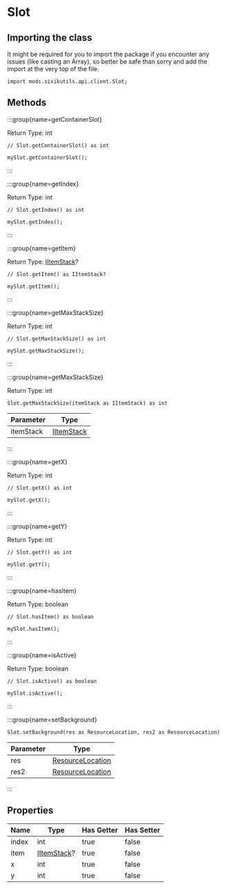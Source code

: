 # Slot

## Importing the class

It might be required for you to import the package if you encounter any issues (like casting an Array), so better be safe than sorry and add the import at the very top of the file.
```zenscript
import mods.sixikutils.api.client.Slot;
```


## Methods

:::group{name=getContainerSlot}

Return Type: int

```zenscript
// Slot.getContainerSlot() as int

mySlot.getContainerSlot();
```

:::

:::group{name=getIndex}

Return Type: int

```zenscript
// Slot.getIndex() as int

mySlot.getIndex();
```

:::

:::group{name=getItem}

Return Type: [IItemStack](/vanilla/api/item/IItemStack)?

```zenscript
// Slot.getItem() as IItemStack?

mySlot.getItem();
```

:::

:::group{name=getMaxStackSize}

Return Type: int

```zenscript
// Slot.getMaxStackSize() as int

mySlot.getMaxStackSize();
```

:::

:::group{name=getMaxStackSize}

Return Type: int

```zenscript
Slot.getMaxStackSize(itemStack as IItemStack) as int
```

| Parameter |                    Type                    |
|-----------|--------------------------------------------|
| itemStack | [IItemStack](/vanilla/api/item/IItemStack) |


:::

:::group{name=getX}

Return Type: int

```zenscript
// Slot.getX() as int

mySlot.getX();
```

:::

:::group{name=getY}

Return Type: int

```zenscript
// Slot.getY() as int

mySlot.getY();
```

:::

:::group{name=hasItem}

Return Type: boolean

```zenscript
// Slot.hasItem() as boolean

mySlot.hasItem();
```

:::

:::group{name=isActive}

Return Type: boolean

```zenscript
// Slot.isActive() as boolean

mySlot.isActive();
```

:::

:::group{name=setBackground}

```zenscript
Slot.setBackground(res as ResourceLocation, res2 as ResourceLocation)
```

| Parameter |                            Type                            |
|-----------|------------------------------------------------------------|
| res       | [ResourceLocation](/vanilla/api/resource/ResourceLocation) |
| res2      | [ResourceLocation](/vanilla/api/resource/ResourceLocation) |


:::


## Properties

| Name  |                    Type                     | Has Getter | Has Setter |
|-------|---------------------------------------------|------------|------------|
| index | int                                         | true       | false      |
| item  | [IItemStack](/vanilla/api/item/IItemStack)? | true       | false      |
| x     | int                                         | true       | false      |
| y     | int                                         | true       | false      |

